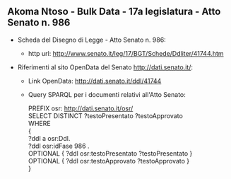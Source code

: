 ## Akoma Ntoso - Bulk Data - 17a legislatura - Atto Senato n. 986 ##

* Scheda del Disegno di Legge - Atto Senato n. 986:
	* http url: http://www.senato.it/leg/17/BGT/Schede/Ddliter/41744.htm

* Riferimenti al sito OpenData del Senato http://dati.senato.it/:
	* Link OpenData: http://dati.senato.it/ddl/41744
	* Query SPARQL per i documenti relativi all'Atto Senato:

        PREFIX osr: <http://dati.senato.it/osr/>  
		SELECT DISTINCT ?testoPresentato ?testoApprovato  
		WHERE  
		{  
		    ?ddl a osr:Ddl.  
		    ?ddl osr:idFase 986 .  
		    OPTIONAL { ?ddl osr:testoPresentato ?testoPresentato }  
		    OPTIONAL { ?ddl osr:testoApprovato ?testoApprovato }  
		}
		